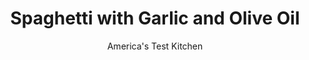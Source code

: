 ---
layout: ../../layouts/MarkdownPostLayout.astro
title: Spaghetti with Garlic and Olive Oil
author: America's Test Kitchen
pubDate: 2023-03-15
description: "Would we be able to create a silky, creamy pasta dish without the added cheese?"
image_url: https://res.cloudinary.com/hksqkdlah/image/upload/ar_1:1,c_fill,dpr_2.0,f_auto,fl_lossy.progressive.strip_profile,g_faces:auto,q_auto:low,w_344/43350-sfs-spaghetti-aglio-e-olio-68
tags: ["Main Courses","Pasta","Cookbook Collection"]
calories: 2342
protein: 10
carbohydrates: 57
fats: 13
fiber: 2
ingredients: ["1/3 cup, extra-virgin olive oil","8 , garlic cloves, sliced thin","1/2 teaspoon, red pepper flakes","1 pound, spaghetti","1/2 teaspoon, table salt, plus salt for cooking pasta","3 tablespoons, chopped fresh parsley"]
serves: 6
time: "40 minutes"
instructions: ["Heat oil and garlic in small saucepan over medium-low heat until pale golden and fragrant, about 5 minutes. Off heat, stir in pepper flakes. Set aside.","Meanwhile, bring 3 quarts water to boil in large Dutch oven. Add pasta and 1 tablespoon salt and cook, stirring often, until strands are flexible but still very firm in center, about 5 minutes. Reserve 3 cups cooking water, then drain pasta.","Combine pasta, oil mixture, ½teaspoon salt, and 2 cups reserved cooking water in now-empty pot and bring to boil over medium-high heat. Cook, stirring often with tongs and folding pasta over itself, until water is mostly absorbed but still pools slightly in bottom of pot, about 5 minutes.","Let pasta sit off heat for 2 minutes. Stir in parsley and additional reserved cooking water as needed (approximately ¼ cup) to adjust consistency (noodles should be slightly wet, not oily). Serve."]
nutrition: ["188 mg Potassium, K","147 mg Phosphorus, P","22 mg Calcium, Ca","1 mg Iron, Fe","41 mg Magnesium, Mg","212 mg Sodium, Na","1 mg Zinc, Zn","13 g Total lipid (fat)","1 mg Niacin","8 g Fatty acids, total monounsaturated","1 g Fatty acids, total polyunsaturated","3 mg Vitamin C, total ascorbic acid","1 g Fatty acids, total saturated","2 g Fiber, total dietary","16 µg Folate, food","2 g Sugars, total","38 µg Vitamin K (phylloquinone)","10 g Water","57 g Carbohydrate, by difference","16 µg Folate, DFE","10 g Protein","1 mg Vitamin E (alpha-tocopherol)","8 µg Vitamin A, RAE","390 kcal Energy","2342 calories"]
notes: "Be sure to use the 3 quarts of water specified in the recipe for cooking the pasta. The starch that the pasta releases into the water is essential to achieving the proper consistency in the sauce."
---